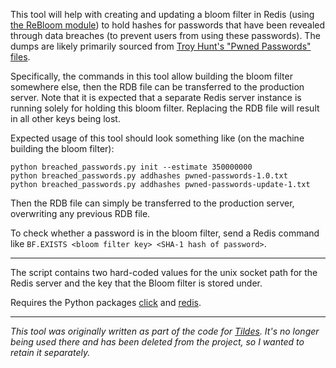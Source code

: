 This tool will help with creating and updating a bloom filter in Redis (using [the ReBloom module](https://github.com/RedisLabsModules/rebloom)) to hold hashes for passwords that have been revealed through data breaches (to prevent users from using these passwords). The dumps are likely primarily sourced from [Troy Hunt's "Pwned Passwords" files](https://haveibeenpwned.com/Passwords).

Specifically, the commands in this tool allow building the bloom filter somewhere else, then the RDB file can be transferred to the production server. Note that it is expected that a separate Redis server instance is running solely for holding this bloom filter. Replacing the RDB file will result in all other keys being lost.

Expected usage of this tool should look something like (on the machine building the bloom filter):

```
python breached_passwords.py init --estimate 350000000
python breached_passwords.py addhashes pwned-passwords-1.0.txt
python breached_passwords.py addhashes pwned-passwords-update-1.txt
```

Then the RDB file can simply be transferred to the production server, overwriting any
previous RDB file.

To check whether a password is in the bloom filter, send a Redis command like `BF.EXISTS <bloom filter key> <SHA-1 hash of password>`.

---

The script contains two hard-coded values for the unix socket path for the Redis server and the key that the Bloom filter is stored under.

Requires the Python packages [click](https://pypi.org/project/click/) and [redis](https://pypi.org/project/redis/).

---

*This tool was originally written as part of the code for [Tildes](https://tildes.net). It's no longer being used there and has been deleted from the project, so I wanted to retain it separately.*
